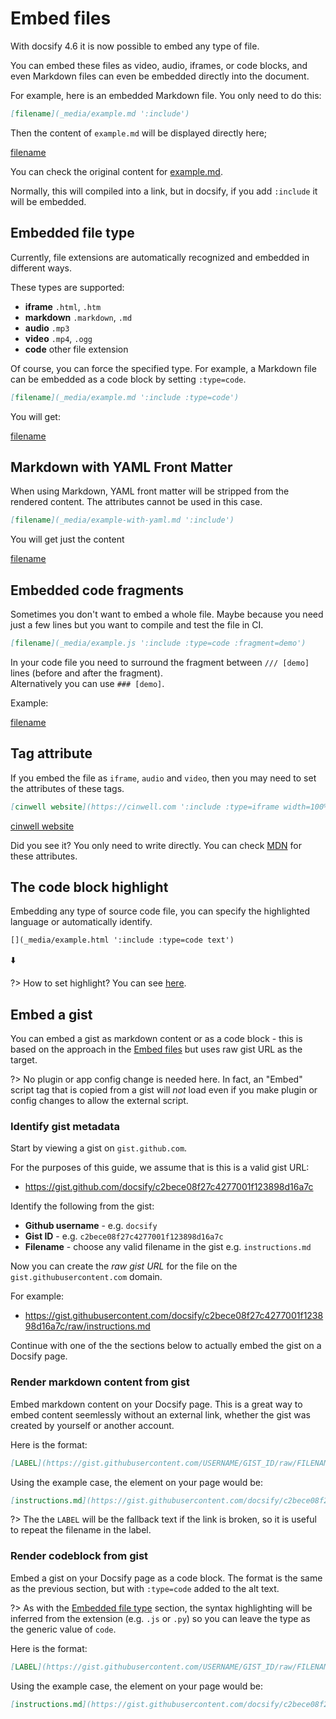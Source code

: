 # Embed files

With docsify 4.6 it is now possible to embed any type of file.

You can embed these files as video, audio, iframes, or code blocks, and even Markdown files can even be embedded directly into the document.

For example, here is an embedded Markdown file. You only need to do this:

```markdown
[filename](_media/example.md ':include')
```

Then the content of `example.md` will be displayed directly here;

[filename](_media/example.md ':include')

You can check the original content for [example.md](_media/example.md ':ignore').

Normally, this will compiled into a link, but in docsify, if you add `:include` it will be embedded.

## Embedded file type

Currently, file extensions are automatically recognized and embedded in different ways.

These types are supported:

* **iframe** `.html`, `.htm`
* **markdown** `.markdown`, `.md`
* **audio** `.mp3`
* **video** `.mp4`, `.ogg`
* **code** other file extension

Of course, you can force the specified type. For example, a Markdown file can be embedded as a code block by setting `:type=code`.

```markdown
[filename](_media/example.md ':include :type=code')
```

You will get:

[filename](_media/example.md ':include :type=code')

## Markdown with YAML Front Matter

When using Markdown, YAML front matter will be stripped from the rendered content. The attributes cannot be used in this case.

```markdown
[filename](_media/example-with-yaml.md ':include')
```

You will get just the content

[filename](_media/example-with-yaml.md ':include')

## Embedded code fragments

Sometimes you don't want to embed a whole file. Maybe because you need just a few lines but you want to compile and test the file in CI.

```markdown
[filename](_media/example.js ':include :type=code :fragment=demo')
```

In your code file you need to surround the fragment between `/// [demo]` lines (before and after the fragment).  
Alternatively you can use `### [demo]`.

Example:

[filename](_media/example.js ':include :type=code :fragment=demo')

## Tag attribute

If you embed the file as `iframe`, `audio` and `video`, then you may need to set the attributes of these tags.

```markdown
[cinwell website](https://cinwell.com ':include :type=iframe width=100% height=400px')
```

[cinwell website](https://cinwell.com ':include :type=iframe width=100% height=400px')

Did you see it? You only need to write directly. You can check [MDN](https://developer.mozilla.org/en-US/docs/Web/HTML/Element/iframe) for these attributes.

## The code block highlight

Embedding any type of source code file, you can specify the highlighted language or automatically identify.

```markdown
[](_media/example.html ':include :type=code text')
```

⬇️

[](_media/example.html ':include :type=code text')

?> How to set highlight? You can see [here](language-highlight.md).

## Embed a gist

You can embed a gist as markdown content or as a code block - this is based on the approach in the [Embed files](#embed-files) but uses raw gist URL as the target.

?> No plugin or app config change is needed here. In fact, an "Embed" script tag that is copied from a gist will _not_ load even if you make plugin or config changes to allow the external script.

### Identify gist metadata

Start by viewing a gist on `gist.github.com`. 

For the purposes of this guide, we assume that is this is a valid gist URL:

- https://gist.github.com/docsify/c2bece08f27c4277001f123898d16a7c

Identify the following from the gist:

- **Github username** - e.g. `docsify`
- **Gist ID** - e.g. `c2bece08f27c4277001f123898d16a7c`
- **Filename** - choose any valid filename in the gist e.g. `instructions.md`

Now you can create the _raw gist URL_ for the file on the `gist.githubusercontent.com` domain.

For example:

- https://gist.githubusercontent.com/docsify/c2bece08f27c4277001f123898d16a7c/raw/instructions.md 

Continue with one of the the sections below to actually embed the gist on a Docsify page.

### Render markdown content from gist

Embed markdown content on your Docsify page. This is a great way to embed content seemlessly without an external link, whether the gist was created by yourself or another account. 

Here is the format:

```markdown
[LABEL](https://gist.githubusercontent.com/USERNAME/GIST_ID/raw/FILENAME ':include')
```

Using the example case, the element on your page would be:

```markdown
[instructions.md](https://gist.githubusercontent.com/docsify/c2bece08f27c4277001f123898d16a7c/raw/instructions.md ':include')
```

?> The the `LABEL` will be the fallback text if the link is broken, so it is useful to repeat the filename in the label.

### Render codeblock from gist

Embed a gist on your Docsify page as a code block. The format is the same as the previous section, but with `:type=code` added to the alt text. 

?> As with the [Embedded file type](#embedded-file-type) section, the syntax highlighting will be inferred from the extension (e.g. `.js` or `.py`) so you can leave the type as the generic value of `code`.
 
Here is the format:

```markdown
[LABEL](https://gist.githubusercontent.com/USERNAME/GIST_ID/raw/FILENAME ':include :type=code')
```

Using the example case, the element on your page would be:

```markdown
[instructions.md](https://gist.githubusercontent.com/docsify/c2bece08f27c4277001f123898d16a7c/raw/instructions.md ':include :type=code')
```
